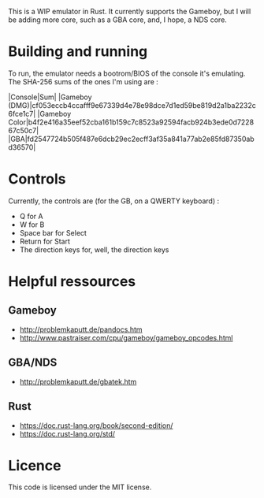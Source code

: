 <!-- README.md --- 
;; 
;; Filename: README.md
;; Author: Louise <louise>
;; Created: Thu Dec 21 20:26:39 2017 (+0100)
;; Last-Updated: Thu Dec 21 20:38:11 2017 (+0100)
;;           By: Louise <louise>
 -->

This is a WIP emulator in Rust. It currently supports the Gameboy, but I will be adding more core,
such as a GBA core, and, I hope, a NDS core.

# Building and running

To run, the emulator needs a bootrom/BIOS of the console it's emulating. The SHA-256 sums of the ones
I'm using are :

|Console|Sum|
|Gameboy (DMG)|cf053eccb4ccafff9e67339d4e78e98dce7d1ed59be819d2a1ba2232c6fce1c7|
|Gameboy Color|b4f2e416a35eef52cba161b159c7c8523a92594facb924b3ede0d722867c50c7|
|GBA|fd2547724b505f487e6dcb29ec2ecff3af35a841a77ab2e85fd87350abd36570|

# Controls

Currently, the controls are (for the GB, on a QWERTY keyboard) :

 - Q for A
 - W for B
 - Space bar for Select
 - Return for Start
 - The direction keys for, well, the direction keys
 
# Helpful ressources

## Gameboy

 - http://problemkaputt.de/pandocs.htm
 - http://www.pastraiser.com/cpu/gameboy/gameboy_opcodes.html
 
## GBA/NDS

 - http://problemkaputt.de/gbatek.htm
 
## Rust

 - https://doc.rust-lang.org/book/second-edition/
 - https://doc.rust-lang.org/std/
 
# Licence

This code is licensed under the MIT license.

